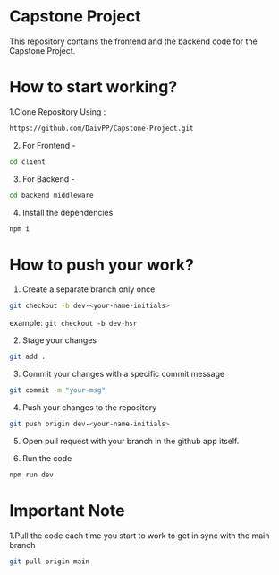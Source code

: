 # Capstone Project
This repository contains the frontend and the backend code for the Capstone Project.
# How to start working?
1.Clone Repository Using :
```bash
https://github.com/DaivPP/Capstone-Project.git
```
2. For Frontend -

```bash
cd client
```
3. For Backend -

```bash
cd backend middleware
```
4. Install the dependencies

```bash
npm i
```

# How to push your work?

1. Create a separate branch only once

```bash
git checkout -b dev-<your-name-initials>
```

example: `git checkout -b dev-hsr`

2. Stage your changes

```bash
git add .
```

3. Commit your changes with a specific commit message

```bash
git commit -m "your-msg"
```

4. Push your changes to the repository

```bash
git push origin dev-<your-name-initials>
```

5. Open pull request with your branch in the github app itself.

5. Run the code

```bash
npm run dev
```

# Important Note
1.Pull the code each time you start to work to get in sync with the main branch
```bash
git pull origin main

